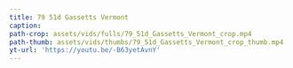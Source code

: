 ```yaml
---
title: 79 51d Gassetts Vermont
caption:
path-crop: assets/vids/fulls/79_51d_Gassetts_Vermont_crop.mp4
path-thumb: assets/vids/thumbs/79_51d_Gassetts_Vermont_crop_thumb.mp4
yt-url: 'https://youtu.be/-B63yetAvnY'
---
```

